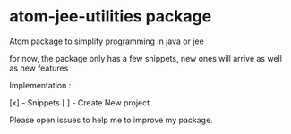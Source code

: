 # atom-jee-utilities package


Atom package to simplify programming in java or jee


for now, the package only has a few snippets, new ones will arrive as well as new features

Implementation :

[x] - Snippets
[ ] - Create New project

Please open issues to help me to improve my package.
